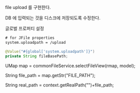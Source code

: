 file upload 를 구현한다.

DB 에 입력되는 것을 디스크에 저장되도록 수정한다.

글로벌 프로퍼티 설정

```xml
# for JFile properties
system.uploadpath = /upload
```

```java
@Value("#{global['system.uploadpath']}")
private String fileBasePath;
```

UMap map = commonFileService.selectFileView\(rmap, model\);

String file\_path = map.getStr\("FILE\_PATH"\);

String real\_path = context.getRealPath\(""\)+file\_path;




